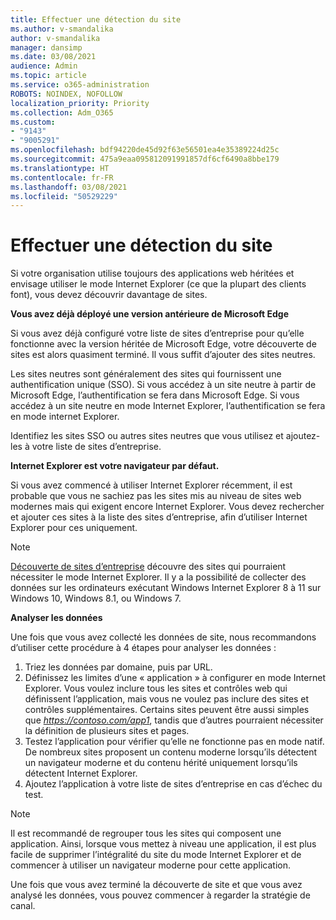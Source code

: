```yaml
---
title: Effectuer une détection du site
ms.author: v-smandalika
author: v-smandalika
manager: dansimp
ms.date: 03/08/2021
audience: Admin
ms.topic: article
ms.service: o365-administration
ROBOTS: NOINDEX, NOFOLLOW
localization_priority: Priority
ms.collection: Adm_O365
ms.custom:
- "9143"
- "9005291"
ms.openlocfilehash: bdf94220de45d92f63e56501ea4e35389224d25c
ms.sourcegitcommit: 475a9eaa095812091991857df6cf6490a8bbe179
ms.translationtype: HT
ms.contentlocale: fr-FR
ms.lasthandoff: 03/08/2021
ms.locfileid: "50529229"
---
```

# <a name="do-site-discovery"></a>Effectuer une détection du site

Si votre organisation utilise toujours des applications web héritées et envisage utiliser le mode Internet Explorer (ce que la plupart des clients font), vous devez découvrir davantage de sites.

**Vous avez déjà déployé une version antérieure de Microsoft Edge**

Si vous avez déjà configuré votre liste de sites d’entreprise pour qu’elle fonctionne avec la version héritée de Microsoft Edge, votre découverte de sites est alors quasiment terminé. Il vous suffit d’ajouter des sites neutres.

Les sites neutres sont généralement des sites qui fournissent une authentification unique (SSO). Si vous accédez à un site neutre à partir de Microsoft Edge, l’authentification se fera dans Microsoft Edge. Si vous accédez à un site neutre en mode Internet Explorer, l’authentification se fera en mode internet Explorer.

Identifiez les sites SSO ou autres sites neutres que vous utilisez et ajoutez-les à votre liste de sites d’entreprise.

**Internet Explorer est votre navigateur par défaut.**

Si vous avez commencé à utiliser Internet Explorer récemment, il est probable que vous ne sachiez pas les sites mis au niveau de sites web modernes mais qui exigent encore Internet Explorer. Vous devez rechercher et ajouter ces sites à la liste des sites d’entreprise, afin d’utiliser Internet Explorer pour ces uniquement.

> [!NOTE]
> [Découverte de sites d’entreprise](https://docs.microsoft.com/internet-explorer/ie11-deploy-guide/collect-data-using-enterprise-site-discovery) découvre des sites qui pourraient nécessiter le mode Internet Explorer. Il y a la possibilité de collecter des données sur les ordinateurs exécutant Windows Internet Explorer 8 à 11 sur Windows 10, Windows 8.1, ou Windows 7.

**Analyser les données**

Une fois que vous avez collecté les données de site, nous recommandons d’utiliser cette procédure à 4 étapes pour analyser les données :
1. Triez les données par domaine, puis par URL.
2. Définissez les limites d’une « application » à configurer en mode Internet Explorer. Vous voulez inclure tous les sites et contrôles web qui définissent l’application, mais vous ne voulez pas inclure des sites et contrôles supplémentaires. Certains sites peuvent être aussi simples que *https://contoso.com/app1*, tandis que d’autres pourraient nécessiter la définition de plusieurs sites et pages.
3. Testez l’application pour vérifier qu’elle ne fonctionne pas en mode natif. De nombreux sites proposent un contenu moderne lorsqu’ils détectent un navigateur moderne et du contenu hérité uniquement lorsqu’ils détectent Internet Explorer.
4. Ajoutez l’application à votre liste de sites d’entreprise en cas d’échec du test.

> [!NOTE]
> Il est recommandé de regrouper tous les sites qui composent une application. Ainsi, lorsque vous mettez à niveau une application, il est plus facile de supprimer l’intégralité du site du mode Internet Explorer et de commencer à utiliser un navigateur moderne pour cette application.

Une fois que vous avez terminé la découverte de site et que vous avez analysé les données, vous pouvez  commencer à regarder la stratégie de canal.

